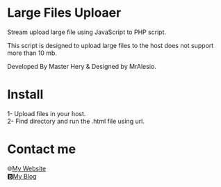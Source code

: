 # Large Files Uploaer
Stream upload large file using JavaScript to PHP script.

This script is designed to upload large files to the host does not support more than 10 mb.

Developed By Master Hery & Designed by MrAlesio.

# Install
1- Upload files in your host.<br />
2- Find directory and run the .html file using url.

# Contact me
🌐[My Website](https://alesio.rf.gd)<br />
🅱️[My Blog](https://mralesio.blogspot.com)